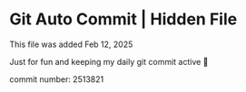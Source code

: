 # Git Auto Commit | Hidden File

This file was added Feb 12, 2025

Just for fun and keeping my daily git commit active 🤪

commit number: 2513821
